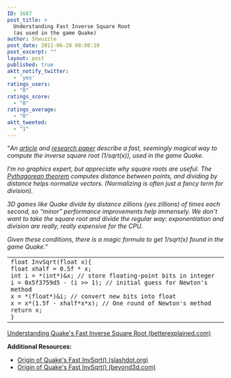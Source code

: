 ```yaml
---
ID: 1687
post_title: >
  Understanding Fast Inverse Square Root
  (as used in the game Quake)
author: Shwuzzle
post_date: 2011-06-28 08:08:10
post_excerpt: ""
layout: post
published: true
aktt_notify_twitter:
  - 'yes'
ratings_users:
  - "0"
ratings_score:
  - "0"
ratings_average:
  - "0"
aktt_tweeted:
  - "1"
---
```

"<em>An <a href="http://www.beyond3d.com/articles/fastinvsqrt/">article</a> and <a href="http://www.lomont.org/Math/Papers/2003/InvSqrt.pdf">research paper</a> describe a fast, seemingly magical way to compute the inverse square root (1/sqrt(x)), used in the game Quake.</em>

<em>I’m no graphics expert, but appreciate why square roots are useful. The <a href="http://betterexplained.com/articles/measure-any-distance-with-the-pythagorean-theorem/">Pythagorean theorem</a> computes distance between points, and dividing by distance helps  normalize vectors. (Normalizing is often just a fancy term for  division).</em>

<em>3D games like Quake divide by distance zillions (yes zillions) of  times each second, so “minor” performance improvements help immensely.  We don’t want to take the square root and divide the regular way:  exponentiation and division are really, really expensive for the CPU.</em>

<em> Given these conditions, there is a magic formula to get 1/sqrt(x) found in the game Quake.</em>"
<table border="0">
<tbody>
<tr>
<td><code>float InvSqrt(float x){
float xhalf = 0.5f * x;
int i = *(int*)&amp;x; // store floating-point bits in integer
i = 0x5f3759d5 - (i &gt;&gt; 1); // initial guess for Newton's method
x = *(float*)&amp;i; // convert new bits into float
x = x*(1.5f - xhalf*x*x); // One round of Newton's method
return x;
}
</code></td>
</tr>
</tbody>
</table>
<a href="http://betterexplained.com/articles/understanding-quakes-fast-inverse-square-root/">Understanding Quake's Fast Inverse Square Root (betterexplained.com)</a>

<strong>Additional Resources:
</strong>
<ul>
	<li><a href="http://games.slashdot.org/story/06/12/01/184205/Origin-of-Quake3s-Fast-InvSqrt">Origin of Quake's Fast InvSqrt() (slashdot.org)</a></li>
<a href="http://games.slashdot.org/story/06/12/01/184205/Origin-of-Quake3s-Fast-InvSqrt"> </a>
	<li><a href="http://games.slashdot.org/story/06/12/01/184205/Origin-of-Quake3s-Fast-InvSqrt"></a><a href="http://www.beyond3d.com/content/articles/8/">Origin of Quake's Fast InvSqrt() (beyond3d.com)</a></li>
</ul>
